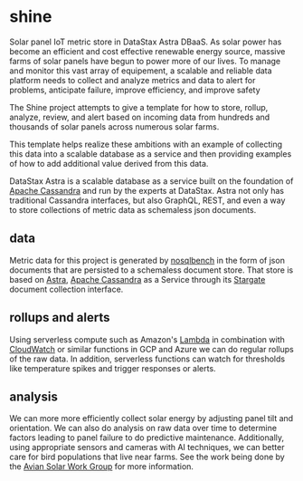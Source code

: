 # shine
Solar panel IoT metric store in DataStax Astra DBaaS.  As solar power has become an efficient and cost effective
renewable energy source, massive farms of solar panels have begun to power more of our lives.  To manage and monitor this vast array of equipement, a scalable and reliable data platform needs to collect and analyze metrics and data to alert for problems, anticipate failure, improve efficiency, and improve safety

The Shine project attempts to give a template for how to store, rollup, analyze, review, and alert based on incoming data from hundreds and thousands of solar panels across numerous solar farms.

This template helps realize these ambitions with an example of collecting this data into a scalable database as a service and then providing examples of how to add additional value derived from this data.

DataStax Astra is a scalable database as a service built on the foundation of [Apache Cassandra](http://cassandra.apache.org) and run by the experts at DataStax.  Astra not only has traditional Cassandra interfaces, but also GraphQL, REST, and even a way to store collections of metric data as schemaless json documents.

## data
Metric data for this project is generated by [nosqlbench](https://github.com/nosqlbench/nosqlbench) in the form of json documents that are persisted to a schemaless document store.  That store is based on [Astra](https://astra.datastax.com), [Apache Cassandra](http://cassandra.apache.org) as a Service through its [Stargate](http://stargate.io) document collection interface.

## rollups and alerts
Using serverless compute such as Amazon's [Lambda](https://aws.amazon.com/lambda/) in combination with [CloudWatch](https://aws.amazon.com/cloudwatch/) or similar functions in GCP and Azure we can do regular rollups of the raw data.  In addition, serverless functions can watch for thresholds like temperature spikes and trigger responses or alerts.

## analysis
We can more more efficiently collect solar energy by adjusting panel tilt and orientation.  We can also do analysis on raw data over time to determine factors leading to panel failure to do predictive maintenance.  Additionally, using appropriate sensors and cameras with AI techniques, we can better care for bird populations that live near farms.  See the work being done by the [Avian Solar Work Group](http://www.aviansolar.org) for more information.